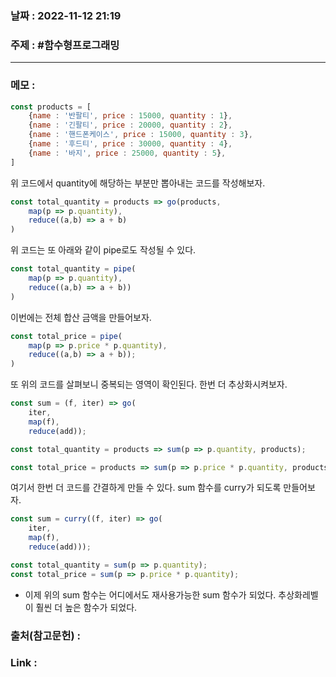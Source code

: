 ### 날짜 : 2022-11-12 21:19
### 주제 : #함수형프로그래밍 

---- 

### 메모 : 
```javascript
const products = [
	{name : '반팔티', price : 15000, quantity : 1},
	{name : '긴팔티', price : 20000, quantity : 2},
	{name : '핸드폰케이스', price : 15000, quantity : 3},
	{name : '후드티', price : 30000, quantity : 4},
	{name : '바지', price : 25000, quantity : 5},
]
```
위 코드에서 quantity에 해당하는 부분만 뽑아내는 코드를 작성해보자. 

```javascript
const total_quantity = products => go(products,
	map(p => p.quantity),
    reduce((a,b) => a + b)
)
```

위 코드는 또 아래와 같이 pipe로도 작성될 수 있다. 

```javascript
const total_quantity = pipe(
	map(p => p.quantity),
    reduce((a,b) => a + b))
)
```

이번에는 전체 합산 금액을 만들어보자. 

```javascript
const total_price = pipe(
	map(p => p.price * p.quantity),
	reduce((a,b) => a + b));
)
```


또 위의 코드를 살펴보니 중복되는 영역이 확인된다. 
한번 더 추상화시켜보자. 

```javascript
const sum = (f, iter) => go(
	iter,
	map(f),
	reduce(add));

const total_quantity = products => sum(p => p.quantity, products);

const total_price = products => sum(p => p.price * p.quantity, products)
```

여기서 한번 더 코드를 간결하게 만들 수 있다. sum 함수를 curry가 되도록 만들어보자. 

```javascript
const sum = curry((f, iter) => go(
	iter,
	map(f),
	reduce(add)));

const total_quantity = sum(p => p.quantity);
const total_price = sum(p => p.price * p.quantity);
```

- 이제 위의 sum 함수는 어디에서도 재사용가능한 sum 함수가 되었다. 추상화레벨이 훨씬 더 높은 함수가 되었다. 



### 출처(참고문헌) : 


### Link : 
